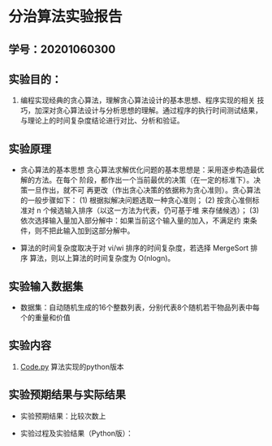 # 分治算法实验报告

## 学号：20201060300


## 实验目的：

1. 编程实现经典的贪心算法，理解贪心算法设计的基本思想、程序实现的相关
技巧，加深对贪心算法设计与分析思想的理解。通过程序的执行时间测试结果，
与理论上的时间复杂度结论进行对比、分析和验证。

## 实验原理

+ 贪心算法的基本思想
贪心算法求解优化问题的基本思想是：采用逐步构造最优解的方法。在每个
阶段，都作出一个当前最优的决策（在一定的标准下）。决策一旦作出，就不可
再更改（作出贪心决策的依据称为贪心准则）。贪心算法的一般步骤如下：
(1) 根据拟解决问题选取一种贪心准则；
(2) 按贪心准侧标准对 n 个候选输入排序（以这一方法为代表，仍可基于堆
来存储候选）；
(3) 依次选择输入量加入部分解中：如果当前这个输入量的加入，不满足约
束条件，则不把此输入加到这部分解中。

+ 算法的时间复杂度取决于对 vi/wi 排序的时间复杂度，若选择 MergeSort 排序
  算法，则以上算法的时间复杂度为 O(nlogn)。


## 实验输入数据集

+ 数据集：自动随机生成的16个整数列表，分别代表8个随机若干物品列表中每个的重量和价值

## 实验内容

1. [Code.py](./Code.py) 算法实现的python版本

## 实验预期结果与实际结果
+ 实验预期结果：比较次数上 

+ 实验过程及实验结果（Python版）：


